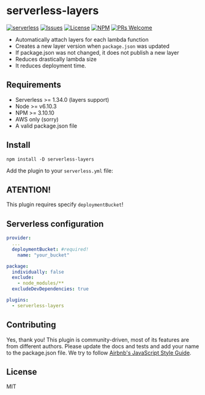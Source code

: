 # serverless-layers
[![serverless](http://public.serverless.com/badges/v3.svg)](http://www.serverless.com)
[![Issues](https://img.shields.io/github/issues/agutoli/serverless-layers.svg)](https://github.com/agutoli/serverless-layers/issues) [![License](https://img.shields.io/badge/license-MIT-blue.svg)](https://www.npmjs.com/package/serverless-layers)
[![NPM](https://img.shields.io/npm/v/serverless-layers.svg)](https://www.npmjs.com/package/serverless-layers)
[![PRs Welcome](https://img.shields.io/badge/PRs-welcome-brightgreen.svg)](#contributing)

* Automatically attach layers for each lambda function
* Creates a new layer version when `package.json` was updated
* If package.json was not changed, it does not publish a new layer
* Reduces drastically lambda size
* It reduces deployment time.

## Requirements

* Serverless >= 1.34.0 (layers support)
* Node >= v6.10.3
* NPM >= 3.10.10
* AWS only (sorry)
* A valid package.json file

## Install

`npm install -D serverless-layers`

Add the plugin to your `serverless.yml` file:

## ATENTION!

This plugin requires specify `deploymentBucket`!

## Serverless configuration
```yaml
provider:
  ...
  deploymentBucket: #required!
    name: "your_bucket"

package:
  individually: false
  exclude:
    - node_modules/**
  excludeDevDependencies: true

plugins:
  - serverless-layers
```

## Contributing

Yes, thank you!
This plugin is community-driven, most of its features are from different authors.
Please update the docs and tests and add your name to the package.json file.
We try to follow [Airbnb's JavaScript Style Guide](https://github.com/airbnb/javascript).

## License

MIT
